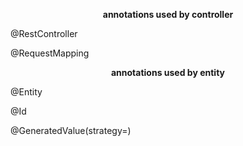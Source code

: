 **<p style="text-align:center;">annotations used by controller</p>**

@RestController

@RequestMapping

**<p style="text-align:center;">annotations used by entity</p>**

@Entity

@Id

@GeneratedValue(strategy=)